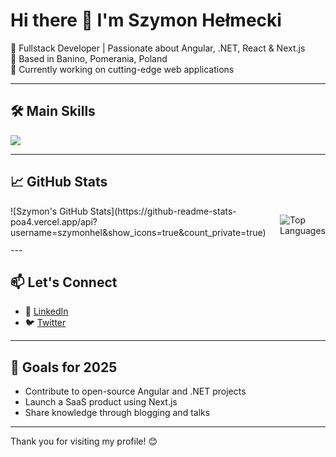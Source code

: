 # Hi there 👋 I'm Szymon Hełmecki

🚀 Fullstack Developer | Passionate about Angular, .NET, React & Next.js  
📍 Based in Banino, Pomerania, Poland  
💼 Currently working on cutting-edge web applications

---

## 🛠️ Main Skills

<img src="https://skillicons.dev/icons?i=dotnet,cs,cpp,py,java,django,fastapi,ai,nodejs,js,ts,angular,react,nextjs,svelte,html,vite,npm,pnpm,css,sass,tailwind,styledcomponents,materialui,bootstrap,reactivex,figma,svg,arduino,postgres,sqlite,prisma,azure,elasticsearch,mongodb,ansible,powershell,flutter,github,git,latex,matlab,rabbitmq" /><br/>  

---

## 📈 GitHub Stats
<div style="display: flex; gap: 10px;">
![Szymon's GitHub Stats](https://github-readme-stats-poa4.vercel.app/api?username=szymonhel&show_icons=true&count_private=true)

![Top Languages](https://github-readme-stats-poa4.vercel.app//api/top-langs/?username=szymonhel&layout=compact)
</div>
---

## 📫 Let's Connect

- 💼 [LinkedIn](https://linkedin.com/in/szymon-helmecki)
- 🐦 [Twitter](https://twitter.com/szymonhel)


---

## 🎯 Goals for 2025

- Contribute to open-source Angular and .NET projects
- Launch a SaaS product using Next.js
- Share knowledge through blogging and talks

---

Thank you for visiting my profile! 😊
